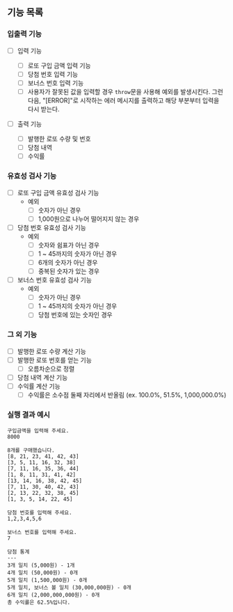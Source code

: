 ## 기능 목록

### 입출력 기능

- [ ] 입력 기능

  - [ ] 로또 구입 금액 입력 기능
  - [ ] 당첨 번호 입력 기능
  - [ ] 보너스 번호 입력 기능
  - [ ] 사용자가 잘못된 값을 입력할 경우 `throw`문을 사용해 예외를 발생시킨다. 그런 다음, "[ERROR]"로 시작하는 에러 메시지를 출력하고 해당 부분부터 입력을 다시 받는다.

- [ ] 출력 기능
  - [ ] 발행한 로또 수량 및 번호
  - [ ] 당첨 내역
  - [ ] 수익률

### 유효성 검사 기능

- [ ] 로또 구입 금액 유효성 검사 기능
  - 예외
    - [ ] 숫자가 아닌 경우
    - [ ] 1,000원으로 나누어 떨어지지 않는 경우
- [ ] 당첨 번호 유효성 검사 기능
  - 예외
    - [ ] 숫자와 쉼표가 아닌 경우
    - [ ] 1 ~ 45까지의 숫자가 아닌 경우
    - [ ] 6개의 숫자가 아닌 경우
    - [ ] 중복된 숫자가 있는 경우
- [ ] 보너스 번호 유효성 검사 기능
  - 예외
    - [ ] 숫자가 아닌 경우
    - [ ] 1 ~ 45까지의 숫자가 아닌 경우
    - [ ] 당첨 번호에 있는 숫자인 경우

### 그 외 기능

- [ ] 발행한 로또 수량 계산 기능
- [ ] 발행한 로또 번호를 얻는 기능
  - [ ] 오름차순으로 정렬
- [ ] 당첨 내역 계산 기능
- [ ] 수익률 계산 기능
  - [ ] 수익률은 소수점 둘째 자리에서 반올림 (ex. 100.0%, 51.5%, 1,000,000.0%)

### 실행 결과 예시

```
구입금액을 입력해 주세요.
8000

8개를 구매했습니다.
[8, 21, 23, 41, 42, 43]
[3, 5, 11, 16, 32, 38]
[7, 11, 16, 35, 36, 44]
[1, 8, 11, 31, 41, 42]
[13, 14, 16, 38, 42, 45]
[7, 11, 30, 40, 42, 43]
[2, 13, 22, 32, 38, 45]
[1, 3, 5, 14, 22, 45]

당첨 번호를 입력해 주세요.
1,2,3,4,5,6

보너스 번호를 입력해 주세요.
7

당첨 통계
---
3개 일치 (5,000원) - 1개
4개 일치 (50,000원) - 0개
5개 일치 (1,500,000원) - 0개
5개 일치, 보너스 볼 일치 (30,000,000원) - 0개
6개 일치 (2,000,000,000원) - 0개
총 수익률은 62.5%입니다.
```
